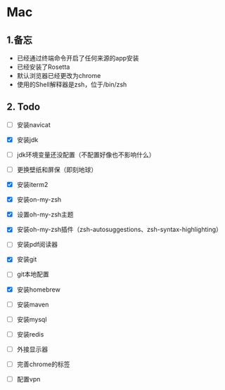 # Mac

## 1.备忘

- 已经通过终端命令开启了任何来源的app安装
- 已经安装了Rosetta
- 默认浏览器已经更改为chrome
- 使用的Shell解释器是zsh，位于/bin/zsh



## 2. Todo

- [ ] 安装navicat
- [x] 安装jdk
- [ ] jdk环境变量还没配置（不配置好像也不影响什么）
- [ ] 更换壁纸和屏保（即刻地球）
- [x] 安装iterm2
- [x] 安装on-my-zsh
- [x] 设置oh-my-zsh主题
- [x] 安装oh-my-zsh插件（zsh-autosuggestions、zsh-syntax-highlighting）
- [ ] 安装pdf阅读器
- [x] 安装git
- [ ] git本地配置
- [x] 安装homebrew
- [ ] 安装maven
- [ ] 安装mysql
- [ ] 安装redis
- [ ] 外接显示器
- [ ] 完善chrome的标签
- [ ] 配置vpn

